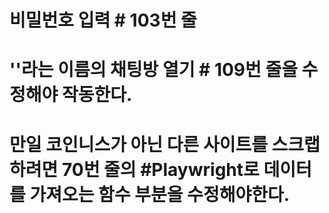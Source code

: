 # 비밀번호 입력 # 103번 줄
# ''라는 이름의 채팅방 열기 # 109번 줄을 수정해야 작동한다.
# 만일 코인니스가 아닌 다른 사이트를 스크랩 하려면 70번 줄의 #Playwright로 데이터를 가져오는 함수 부분을 수정해야한다.
